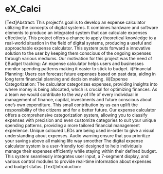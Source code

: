 # eX_Calci
[Text]Abstract:
This project's goal is to develop an expense calculator utilizing the concepts of digital 
systems. It combines hardware and software elements to produce an integrated system
that can calculate expenses effectively. This project offers a chance to apply theoretical 
knowledge to a real-world situation in the field of digital systems, producing a useful 
and approachable expense calculator. This system puts forward a innovative solution to 
the user by keeping them conscious of the ongoing expenses through various mediums. 
Our motivation for this project was the need of 
i)Budget tracking: An expense calculator helps users and businesses monitor spending 
patterns making it easier to stick to budget. 
ii)Financial Planning: Users can forecast future expenses based on past data, aiding in 
long term financial planning and decision making. 
iii)Expense Categorization: The calculator categorizes expenses, providing insights into 
where money is being allocated, which is crucial for optimizing finances. 
As a team we would contribute to the way of life of every individual in management of 
finance, capital, investments and future conscious about one’s own expenditure. This 
small contribution by us can uplift the responsibility of the citizens and for a better 
future. Our expense calculator offers a comprehensive categorization system, allowing 
you to classify expenses with precision and even customize categories to suit your 
unique spending patterns, providing a more tailored financial management experience. 
Unique coloured LEDs are being used in-order to give a visual understanding about 
expenses. Audio warning ensure that you prioritize your savings above all making life 
way smoother 
The digital expense calculator system is a user-friendly tool designed to help individuals 
manage their expenses efficiently while staying within their defined budget. This system 
seamlessly integrates user input, a 7-segment display, and various control modules to 
provide real-time information about expenses and budget status. 
[Text]Introduction: